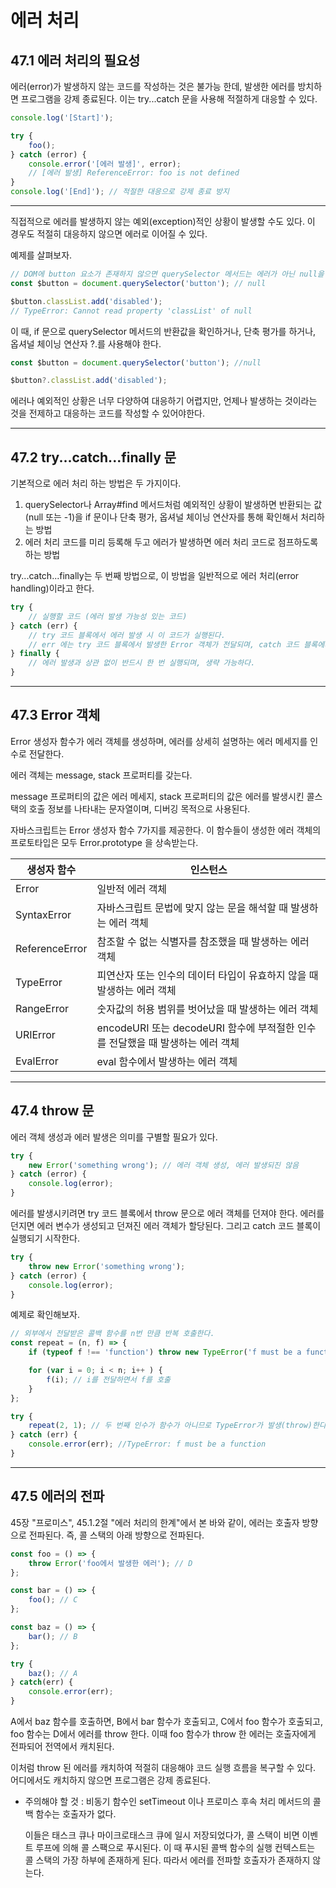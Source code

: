 # 에러 처리

## 47.1 에러 처리의 필요성

에러(error)가 발생하지 않는 코드를 작성하는 것은 불가능 한데, 발생한 에러를 방치하면 프로그램을 강제 종료된다. 이는 try...catch 문을 사용해 적절하게 대응할 수 있다.

```javascript
console.log('[Start]');

try {
    foo();
} catch (error) {
    console.error('[에러 발생]', error);
    // [에러 발생] ReferenceError: foo is not defined
}
console.log('[End]'); // 적절한 대응으로 강제 종료 방지
```

------

직접적으로 에러를 발생하지 않는 예외(exception)적인 상황이 발생할 수도 있다. 이 경우도 적절히 대응하지 않으면 에러로 이어질 수 있다.

예제를 살펴보자.

```javascript
// DOM에 button 요소가 존재하지 않으면 querySelector 메서드는 에러가 아닌 null을 반환
const $button = document.querySelector('button'); // null

$button.classList.add('disabled');
// TypeError: Cannot read property 'classList' of null
```

이 때, if 문으로 querySelector 메서드의 반환값을 확인하거나, 단축 평가를 하거나, 옵셔널 체이닝 연산자 ?.를 사용해야 한다.

```javascript
const $button = document.querySelector('button'); //null

$button?.classList.add('disabled');
```

에러나 예외적인 상황은 너무 다양하여 대응하기 어렵지만, 언제나 발생하는 것이라는 것을 전제하고 대응하는 코드를 작성할 수 있어야한다.

------

## 47.2 try...catch...finally 문

기본적으로 에러 처리 하는 방법은 두 가지이다.

1. querySelector나 Array#find 메서드처럼 예외적인 상황이 발생하면 반환되는 값(null 또는 -1)을 if 문이나 단축 평가, 옵셔널 체이닝 연산자를 통해 확인해서 처리하는 방법
2. 에러 처리 코드를 미리 등록해 두고 에러가 발생하면 에러 처리 코드로 점프하도록 하는 방법

try...catch...finally는 두 번째 방법으로, 이 방법을 일반적으로 에러 처리(error handling)이라고 한다.

```javascript
try {
    // 실행할 코드 (에러 발생 가능성 있는 코드)
} catch (err) {
    // try 코드 블록에서 에러 발생 시 이 코드가 실행된다.
    // err 에는 try 코드 블록에서 발생한 Error 객체가 전달되며, catch 코드 블록에서만 유효하다.
} finally {
    // 에러 발생과 상관 없이 반드시 한 번 실행되며, 생략 가능하다.
}
```

------

## 47.3 Error 객체

Error 생성자 함수가 에러 객체를 생성하며, 에러를 상세히 설명하는 에러 메세지를 인수로 전달한다.

에러 객체는 message, stack 프로퍼티를 갖는다.

message 프로퍼티의 값은 에러 메세지, stack 프로퍼티의 값은 에러를 발생시킨 콜스택의 호출 정보를 나타내는 문자열이며, 디버깅 목적으로 사용된다.

자바스크립트는 Error 생성자 함수 7가지를 제공한다. 이 함수들이 생성한 에러 객체의 프로토타입은 모두 Error.prototype 을 상속받는다.

|생성자 함수|인스턴스|
|------|------|
|Error|일반적 에러 객체|
|SyntaxError|자바스크립트 문법에 맞지 않는 문을 해석할 때 발생하는 에러 객체|
|ReferenceError|참조할 수 없는 식별자를 참조했을 때 발생하는 에러 객체|
|TypeError|피연산자 또는 인수의 데이터 타입이 유효하지 않을 때 발생하는 에러 객체|
|RangeError|숫자값의 허용 범위를 벗어났을 때 발생하는 에러 객체|
|URIError|encodeURI 또는 decodeURI 함수에 부적절한 인수를 전달했을 때 발생하는 에러 객체|
|EvalError|eval 함수에서 발생하는 에러 객체|

------

## 47.4 throw 문

에러 객체 생성과 에러 발생은 의미를 구별할 필요가 있다.

```javascript
try {
    new Error('something wrong'); // 에러 객체 생성, 에러 발생되진 않음
} catch (error) {
    console.log(error);
}
```

에러를 발생시키려면 try 코드 블록에서 throw 문으로 에러 객체를 던져야 한다. 에러를 던지면 에러 변수가 생성되고 던져진 에러 객체가 할당된다. 그리고 catch 코드 블록이 실행되기 시작한다.

```javascript
try {
    throw new Error('something wrong');
} catch (error) {
    console.log(error);
}
```

예제로 확인해보자.

```javascript
// 외부에서 전달받은 콜백 함수를 n번 만큼 반복 호출한다.
const repeat = (n, f) => {
    if (typeof f !== 'function') throw new TypeError('f must be a function');

    for (var i = 0; i < n; i++ ) {
        f(i); // i를 전달하면서 f를 호출
    }
};

try {
    repeat(2, 1); // 두 번째 인수가 함수가 아니므로 TypeError가 발생(throw)한다.
} catch (err) {
    console.error(err); //TypeError: f must be a function
}

```

------

## 47.5 에러의 전파

45장 "프로미스", 45.1.2절 "에러 처리의 한계"에서 본 바와 같이, 에러는 호출자 방향으로 전파된다. 즉, 콜 스택의 아래 방향으로 전파된다.

```javascript
const foo = () => {
    throw Error('foo에서 발생한 에러'); // D
};

const bar = () => {
    foo(); // C
};

const baz = () => {
    bar(); // B
};

try {
    baz(); // A
} catch(err) {
    console.error(err);
}
```

A에서 baz 함수를 호출하면, B에서 bar 함수가 호출되고, C에서 foo 함수가 호출되고, foo 함수는 D에서 에러를 throw 한다. 이때 foo 함수가 throw 한 에러는 호출자에게 전파되어 전역에서 캐치된다.

이처럼 throw 된 에러를 캐치하여 적절히 대응해야 코드 실행 흐름을 복구할 수 있다. 어디에서도 캐치하지 않으면 프로그램은 강제 종료된다.

- 주의해야 할 것 : 비동기 함수인 setTimeout 이나 프로미스 후속 처리 메서드의 콜백 함수는 호출자가 없다.
  
  이들은 태스크 큐나 마이크로태스크 큐에 일시 저장되었다가, 콜 스택이 비면 이벤트 루프에 의해 콜 스팩으로 푸시된다. 이 때 푸시된 콜백 함수의 실행 컨텍스트는 콜 스택의 가장 하부에 존재하게 된다. 따라서 에러를 전파할 호출자가 존재하지 않는다.
  
